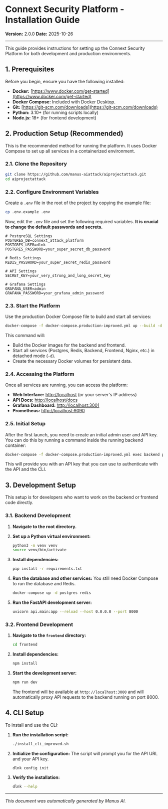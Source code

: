 # Connext Security Platform - Installation Guide

**Version:** 2.0.0
**Date:** 2025-10-26

---

This guide provides instructions for setting up the Connext Security Platform for both development and production environments.

## 1. Prerequisites

Before you begin, ensure you have the following installed:

- **Docker:** [https://www.docker.com/get-started](https://www.docker.com/get-started)
- **Docker Compose:** Included with Docker Desktop.
- **Git:** [https://git-scm.com/downloads](https://git-scm.com/downloads)
- **Python:** 3.10+ (for running scripts locally)
- **Node.js:** 18+ (for frontend development)

## 2. Production Setup (Recommended)

This is the recommended method for running the platform. It uses Docker Compose to set up all services in a containerized environment.

### 2.1. Clone the Repository

```bash
git clone https://github.com/manus-aiattack/aiprojectattack.git
cd aiprojectattack
```

### 2.2. Configure Environment Variables

Create a `.env` file in the root of the project by copying the example file:

```bash
cp .env.example .env
```

Now, edit the `.env` file and set the following required variables. **It is crucial to change the default passwords and secrets.**

```env
# PostgreSQL Settings
POSTGRES_DB=connext_attack_platform
POSTGRES_USER=dlnk
POSTGRES_PASSWORD=your_super_secret_db_password

# Redis Settings
REDIS_PASSWORD=your_super_secret_redis_password

# API Settings
SECRET_KEY=your_very_strong_and_long_secret_key

# Grafana Settings
GRAFANA_USER=admin
GRAFANA_PASSWORD=your_grafana_admin_password
```

### 2.3. Start the Platform

Use the production Docker Compose file to build and start all services:

```bash
docker-compose -f docker-compose.production-improved.yml up --build -d
```

This command will:

- Build the Docker images for the backend and frontend.
- Start all services (Postgres, Redis, Backend, Frontend, Nginx, etc.) in detached mode (`-d`).
- Create the necessary Docker volumes for persistent data.

### 2.4. Accessing the Platform

Once all services are running, you can access the platform:

- **Web Interface:** [http://localhost](http://localhost) (or your server's IP address)
- **API Docs:** [http://localhost/docs](http://localhost/docs)
- **Grafana Dashboard:** [http://localhost:3001](http://localhost:3001)
- **Prometheus:** [http://localhost:9090](http://localhost:9090)

### 2.5. Initial Setup

After the first launch, you need to create an initial admin user and API key. You can do this by running a command inside the running backend container:

```bash
docker-compose -f docker-compose.production-improved.yml exec backend python -m scripts.create_admin --username admin --password your_admin_password
```

This will provide you with an API key that you can use to authenticate with the API and the CLI.

## 3. Development Setup

This setup is for developers who want to work on the backend or frontend code directly.

### 3.1. Backend Development

1.  **Navigate to the root directory.**
2.  **Set up a Python virtual environment:**

    ```bash
    python3 -m venv venv
    source venv/bin/activate
    ```

3.  **Install dependencies:**

    ```bash
    pip install -r requirements.txt
    ```

4.  **Run the database and other services:**
    You still need Docker Compose to run the database and Redis.

    ```bash
    docker-compose up -d postgres redis
    ```

5.  **Run the FastAPI development server:**

    ```bash
    uvicorn api.main:app --reload --host 0.0.0.0 --port 8000
    ```

### 3.2. Frontend Development

1.  **Navigate to the `frontend` directory:**

    ```bash
    cd frontend
    ```

2.  **Install dependencies:**

    ```bash
    npm install
    ```

3.  **Start the development server:**

    ```bash
    npm run dev
    ```

    The frontend will be available at `http://localhost:3000` and will automatically proxy API requests to the backend running on port 8000.

## 4. CLI Setup

To install and use the CLI:

1.  **Run the installation script:**

    ```bash
    ./install_cli_improved.sh
    ```

2.  **Initialize the configuration:**
    The script will prompt you for the API URL and your API key.

    ```bash
    dlnk config init
    ```

3.  **Verify the installation:**

    ```bash
    dlnk --help
    ```

---

*This document was automatically generated by Manus AI.*

